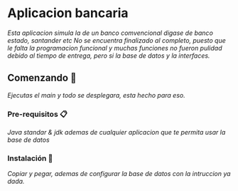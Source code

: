 # Aplicacion bancaria

_Esta aplicacion simula la de un banco comvencional digase de banco estado, santander etc No se encuentra finalizado al completo, puesto que le falta la programacion funcional y muchas funciones no fueron pulidad debido al tiempo de entrega, pero si la base de datos y la interfaces._


## Comenzando 🚀

_Ejecutas el main y todo se desplegara, esta hecho para eso._


### Pre-requisitos 📋

_Java standar & jdk ademas de cualquier aplicacion que te permita usar la base de datos_


### Instalación 🔧

_Copiar y pegar, ademas de configurar la base de datos con la intruccion ya dada._
